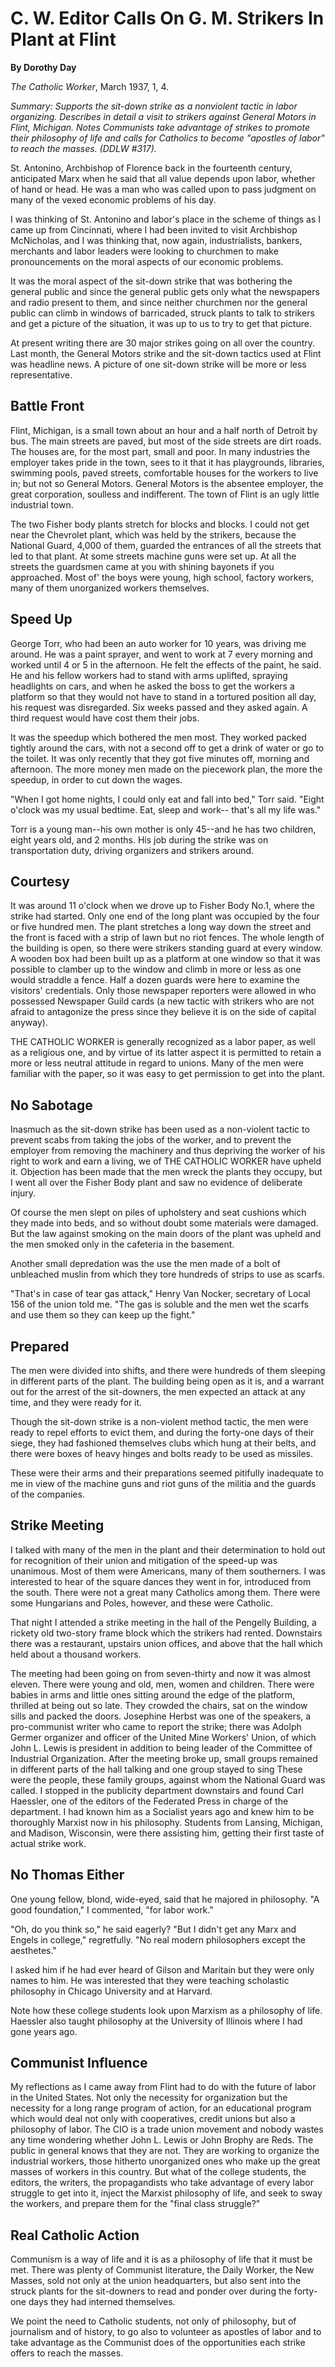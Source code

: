 C. W. Editor Calls On G. M. Strikers In Plant at Flint
======================================================

**By Dorothy Day**

*The Catholic Worker*, March 1937, 1, 4.

*Summary: Supports the sit-down strike as a nonviolent tactic in labor
organizing. Describes in detail a visit to strikers against General
Motors in Flint, Michigan. Notes Communists take advantage of strikes to
promote their philosophy of life and calls for Catholics to become
"apostles of labor" to reach the masses. (DDLW \#317).*

St. Antonino, Archbishop of Florence back in the fourteenth century,
anticipated Marx when he said that all value depends upon labor, whether
of hand or head. He was a man who was called upon to pass judgment on
many of the vexed economic problems of his day.

I was thinking of St. Antonino and labor's place in the scheme of things
as I came up from Cincinnati, where I had been invited to visit
Archbishop McNicholas, and I was thinking that, now again,
industrialists, bankers, merchants and labor leaders were looking to
churchmen to make pronouncements on the moral aspects of our economic
problems.

It was the moral aspect of the sit-down strike that was bothering the
general public and since the general public gets only what the
newspapers and radio present to them, and since neither churchmen nor
the general public can climb in windows of barricaded, struck plants to
talk to strikers and get a picture of the situation, it was up to us to
try to get that picture.

At present writing there are 30 major strikes going on all over the
country. Last month, the General Motors strike and the sit-down tactics
used at Flint was headline news. A picture of one sit-down strike will
be more or less representative.

## Battle Front

Flint, Michigan, is a small town about an hour and a half north of
Detroit by bus. The main streets are paved, but most of the side streets
are dirt roads. The houses are, for the most part, small and poor. In
many industries the employer takes pride in the town, sees to it that it
has playgrounds, libraries, swimming pools, paved streets, comfortable
houses for the workers to live in; but not so General Motors. General
Motors is the absentee employer, the great corporation, soulless and
indifferent. The town of Flint is an ugly little industrial town.

The two Fisher body plants stretch for blocks and blocks. I could not
get near the Chevrolet plant, which was held by the strikers, because
the National Guard, 4,000 of them, guarded the entrances of all the
streets that led to that plant. At some streets machine guns were set
up. At all the streets the guardsmen came at you with shining bayonets
if you approached. Most of' the boys were young, high school, factory
workers, many of them unorganized workers themselves.

## Speed Up

George Torr, who had been an auto worker for 10 years, was driving me
around. He was a paint sprayer, and went to work at 7 every morning and
worked until 4 or 5 in the afternoon. He felt the effects of the paint,
he said. He and his fellow workers had to stand with arms uplifted,
spraying headlights on cars, and when he asked the boss to get the
workers a platform so that they would not have to stand in a tortured
position all day, his request was disregarded. Six weeks passed and they
asked again. A third request would have cost them their jobs.

It was the speedup which bothered the men most. They worked packed
tightly around the cars, with not a second off to get a drink of water
or go to the toilet. It was only recently that they got five minutes
off, morning and afternoon. The more money men made on the piecework
plan, the more the speedup, in order to cut down the wages.

"When I got home nights, I could only eat and fall into bed," Torr said.
"Eight o'clock was my usual bedtime. Eat, sleep and work-- that's all my
life was."

Torr is a young man--his own mother is only 45--and he has two children,
eight years old, and 2 months. His job during the strike was on
transportation duty, driving organizers and strikers around.

## Courtesy

It was around 11 o'clock when we drove up to Fisher Body No.1, where the
strike had started. Only one end of the long plant was occupied by the
four or five hundred men. The plant stretches a long way down the street
and the front is faced with a strip of lawn but no riot fences. The
whole length of the building is open, so there were strikers standing
guard at every window. A wooden box had been built up as a platform at
one window so that it was possible to clamber up to the window and climb
in more or less as one would straddle a fence. Half a dozen guards were
here to examine the visitors' credentials. Only those newspaper
reporters were allowed in who possessed Newspaper Guild cards (a new
tactic with strikers who are not afraid to antagonize the press since
they believe it is on the side of capital anyway).

THE CATHOLIC WORKER is generally recognized as a labor paper, as well as
a religious one, and by virtue of its latter aspect it is permitted to
retain a more or less neutral attitude in regard to unions. Many of the
men were familiar with the paper, so it was easy to get permission to
get into the plant.


## No Sabotage

Inasmuch as the sit-down strike has been used as a non-violent tactic to
prevent scabs from taking the jobs of the worker, and to prevent the
employer from removing the machinery and thus depriving the worker of
his right to work and earn a living, we of THE CATHOLIC WORKER have
upheld it. Objection has been made that the men wreck the plants they
occupy, but I went all over the Fisher Body plant and saw no evidence of
deliberate injury.

Of course the men slept on piles of upholstery and seat cushions which
they made into beds, and so without doubt some materials were damaged.
But the law against smoking on the main doors of the plant was upheld
and the men smoked only in the cafeteria in the basement.

Another small depredation was the use the men made of a bolt of
unbleached muslin from which they tore hundreds of strips to use as
scarfs.

"That's in case of tear gas attack," Henry Van Nocker, secretary of
Local 156 of the union told me. "The gas is soluble and the men wet the
scarfs and use them so they can keep up the fight."


## Prepared

The men were divided into shifts, and there were hundreds of them
sleeping in different parts of the plant. The building being open as it
is, and a warrant out for the arrest of the sit-downers, the men
expected an attack at any time, and they were ready for it.

Though the sit-down strike is a non-violent method tactic, the men were
ready to repel efforts to evict them, and during the forty-one days of
their siege, they had fashioned themselves clubs which hung at their
belts, and there were boxes of heavy hinges and bolts ready to be used
as missiles.

These were their arms and their preparations seemed pitifully inadequate
to me in view of the machine guns and riot guns of the militia and the
guards of the companies.


## Strike Meeting

I talked with many of the men in the plant and their determination to
hold out for recognition of their union and mitigation of the speed-up
was unanimous. Most of them were Americans, many of them southerners. I
was interested to hear of the square dances they went in for, introduced
from the south. There were not a great many Catholics among them. There
were some Hungarians and Poles, however, and these were Catholic.

That night I attended a strike meeting in the hall of the Pengelly
Building, a rickety old two-story frame block which the strikers had
rented. Downstairs there was a restaurant, upstairs union offices, and
above that the hall which held about a thousand workers.

The meeting had been going on from seven-thirty and now it was almost
eleven. There were young and old, men, women and children. There were
babies in arms and little ones sitting around the edge of the platform,
thrilled at being out so late. They crowded the chairs, sat on the
window sills and packed the doors. Josephine Herbst was one of the
speakers, a pro-communist writer who came to report the strike; there
was Adolph Germer organizer and officer of the United Mine Workers'
Union, of which John L. Lewis is president in addition to being leader
of the Committee of Industrial Organization. After the meeting broke up,
small groups remained in different parts of the hall talking and one
group stayed to sing These were the people, these family groups, against
whom the National Guard was called. I stopped in the publicity
department downstairs and found Carl Haessler, one of the editors of the
Federated Press in charge of the department. I had known him as a
Socialist years ago and knew him to be thoroughly Marxist now in his
philosophy. Students from Lansing, Michigan, and Madison, Wisconsin,
were there assisting him, getting their first taste of actual strike
work.


## No Thomas Either

One young fellow, blond, wide-eyed, said that he majored in philosophy.
"A good foundation," I commented, "for labor work."

"Oh, do you think so," he said eagerly? "But I didn't get any Marx and
Engels in college," regretfully. "No real modern philosophers except the
aesthetes."

I asked him if he had ever heard of Gilson and Maritain but they were
only names to him. He was interested that they were teaching scholastic
philosophy in Chicago University and at Harvard.

Note how these college students look upon Marxism as a philosophy of
life. Haessler also taught philosophy at the University of Illinois
where I had gone years ago.


## Communist Influence

My reflections as I came away from Flint had to do with the future of
labor in the United States. Not only the necessity for organization but
the necessity for a long range program of action, for an educational
program which would deal not only with cooperatives, credit unions but
also a philosophy of labor. The CIO is a trade union movement and nobody
wastes any time wondering whether John L. Lewis or John Brophy are Reds.
The public in general knows that they are not. They are working to
organize the industrial workers, those hitherto unorganized ones who
make up the great masses of workers in this country. But what of the
college students, the editors, the writers, the propagandists who take
advantage of every labor struggle to get into it, inject the Marxist
philosophy of life, and seek to sway the workers, and prepare them for
the "final class struggle?"


## Real Catholic Action

Communism is a way of life and it is as a philosophy of life that it
must be met. There was plenty of Communist literature, the Daily Worker,
the New Masses, sold not only at the union headquarters, but also sent
into the struck plants for the sit-downers to read and ponder over
during the forty-one days they had interned themselves.

We point the need to Catholic students, not only of philosophy, but of
journalism and of history, to go also to volunteer as apostles of labor
and to take advantage as the Communist does of the opportunities each
strike offers to reach the masses.

